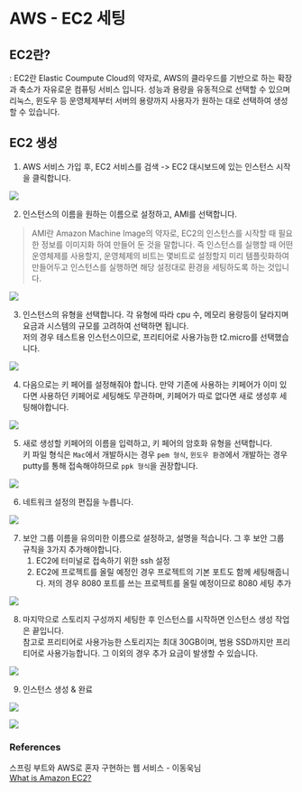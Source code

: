 # AWS - EC2 세팅 

## EC2란?
: EC2란 Elastic Coumpute Cloud의 약자로, AWS의 클라우드를 기반으로 하는 확장과 축소가 자유로운 컴퓨팅 서비스 입니다. 성능과 용량을 유동적으로 선택할 수 있으며<br>
리눅스, 윈도우 등 운영체제부터 서버의 용량까지 사용자가 원하는 대로 선택하여 생성할 수 있습니다. 

## EC2 생성
1. AWS 서비스 가입 후, EC2 서비스를 검색 -> EC2 대시보드에 있는 인스턴스 시작을 클릭합니다.

![](../img/ec_01.png)


2. 인스턴스의 이름을 원하는 이름으로 설정하고, AMI를 선택합니다. 
> AMI란 Amazon Machine Image의 약자로, EC2의 인스턴스를 시작할 때 필요한 정보를 이미지화 하여 만들어 둔 것을 말합니다.
> 즉 인스턴스를 실행할 때 어떤 운영체제를 사용할지, 운영체제의 비트는 몇비트로 설정할지 미리 템플릿화하여 만들어두고 
> 인스턴스를 실행하면 해당 설정대로 환경을 세팅하도록 하는 것입니다.

![](../img/ec_02.png)


3. 인스턴스의 유형을 선택합니다. 각 유형에 따라 cpu 수, 메모리 용량등이 달라지며 요금과 시스템의 규모를 고려하여 선택하면 됩니다.<br>
   저의 경우 테스트용 인스턴스이므로, 프리티어로 사용가능한 t2.micro를 선택했습니다.

![](../img/ec_03.png)


4. 다음으로는 키 페어를 설정해줘야 합니다. 만약 기존에 사용하는 키페어가 이미 있다면 사용하던 키페어로 세팅해도 무관하며, 키페어가 따로 없다면 새로 생성후 세팅해야합니다.

![](../img/ec_04.png)

5. 새로 생성할 키페어의 이름을 입력하고, 키 페어의 암호화 유형을 선택합니다. <br>
키 파일 형식은 `Mac`에서 개발하시는 경우 `pem 형식`, `윈도우 환경`에서 개발하는 경우 putty를 통해 접속해야하므로 `ppk 형식`을 권장합니다.

![](../img/ec_05.png)


6. 네트워크 설정의 편집을 누릅니다.

![](../img/ec_06.png)


7. 보안 그룹 이름을 유의미한 이름으로 설정하고, 설명을 적습니다. 그 후 보안 그룹 규칙을 3가지 추가해야합니다.
   1. EC2에 터미널로 접속하기 위한 ssh 설정
   2. EC2에 프로젝트를 올릴 예정인 경우 프로젝트의 기본 포트도 함께 세팅해줍니다. 저의 경우 8080 포트를 쓰는 프로젝트를 올릴 예정이므로 8080 세팅 추가

![](../img/ec_07.png)

8. 마지막으로 스토리지 구성까지 세팅한 후 인스턴스를 시작하면 인스턴스 생성 작업은 끝입니다.<br>
 참고로 프리티어로 사용가능한 스토리지는 최대 30GB이며, 범용 SSD까지만 프리티어로 사용가능합니다. 그 이외의 경우 추가 요금이 발생할 수 있습니다.

![](../img/ec_08.png)


9. 인스턴스 생성 & 완료

![](../img/ec_09.png)

![](../img/ec_10.png)


### References
스프링 부트와 AWS로 혼자 구현하는 웹 서비스 - 이동욱님<br>
[What is Amazon EC2?](https://docs.aws.amazon.com/AWSEC2/latest/UserGuide/concepts.html)